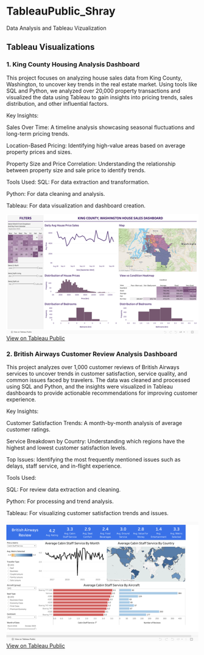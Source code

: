 # TableauPublic_Shray
Data Analysis and Tableau Vizualization 

## Tableau Visualizations

### 1. King County Housing Analysis Dashboard
This project focuses on analyzing house sales data from King County, Washington, to uncover key trends in the real estate market. Using tools like SQL and Python, we analyzed over 20,000 property transactions and visualized the data using Tableau to gain insights into pricing trends, sales distribution, and other influential factors.

Key Insights:

Sales Over Time: A timeline analysis showcasing seasonal fluctuations and long-term pricing trends.

Location-Based Pricing: Identifying high-value areas based on average property prices and sizes.

Property Size and Price Correlation: Understanding the relationship between property size and sale price to identify trends.

Tools Used:
SQL: For data extraction and transformation.

Python: For data cleaning and analysis.

Tableau: For data visualization and dashboard creation.

![Image description](https://github.com/shrayarora99/TableauPublic_Shray/blob/main/Washington%20House%20Sales%20Analysis.png)
[View on Tableau Public](https://public.tableau.com/path_to_your_viz)

### 2. British Airways Customer Review Analysis Dashboard
This project analyzes over 1,000 customer reviews of British Airways services to uncover trends in customer satisfaction, service quality, and common issues faced by travelers. The data was cleaned and processed using SQL and Python, and the insights were visualized in Tableau dashboards to provide actionable recommendations for improving customer experience.

Key Insights:

Customer Satisfaction Trends: A month-by-month analysis of average customer ratings.

Service Breakdown by Country: Understanding which regions have the highest and lowest customer satisfaction levels.

Top Issues: Identifying the most frequently mentioned issues such as delays, staff service, and in-flight experience.

Tools Used:

SQL: For review data extraction and cleaning.

Python: For processing and trend analysis.

Tableau: For visualizing customer satisfaction trends and issues.

![Image description](https://github.com/shrayarora99/TableauPublic_Shray/blob/main/British%20Airways%20Customer%20Reviews%20Analysis.png)
[View on Tableau Public](https://public.tableau.com/path_to_your_other_viz)

